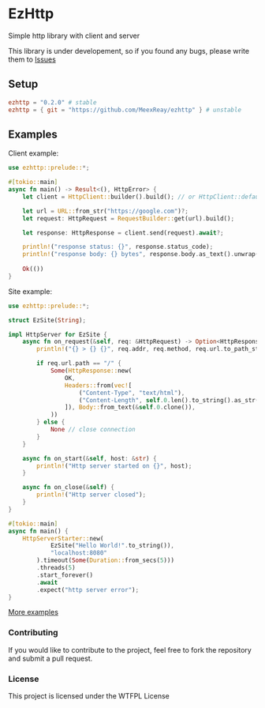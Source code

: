 # EzHttp
Simple http library with client and server

This library is under developement, so if you found any bugs, please write them to [Issues](https://github.com/MeexReay/ezhttp/issues)

## Setup

```toml
ezhttp = "0.2.0" # stable
ezhttp = { git = "https://github.com/MeexReay/ezhttp" } # unstable
```

## Examples

Client example:
```rust
use ezhttp::prelude::*;

#[tokio::main]
async fn main() -> Result<(), HttpError> {
    let client = HttpClient::builder().build(); // or HttpClient::default() 

    let url = URL::from_str("https://google.com")?;
    let request: HttpRequest = RequestBuilder::get(url).build();

    let response: HttpResponse = client.send(request).await?;

    println!("response status: {}", response.status_code);
    println!("response body: {} bytes", response.body.as_text().unwrap().len());
    
    Ok(())
}
```

Site example:
```rust
use ezhttp::prelude::*;

struct EzSite(String);

impl HttpServer for EzSite {
    async fn on_request(&self, req: &HttpRequest) -> Option<HttpResponse> {
        println!("{} > {} {}", req.addr, req.method, req.url.to_path_string());

        if req.url.path == "/" {
            Some(HttpResponse::new(
                OK,                                                                // response status code
                Headers::from(vec![                                                // response headers
                    ("Content-Type", "text/html"),                                 // - content type
                    ("Content-Length", self.0.len().to_string().as_str())          // - content length
                ]), Body::from_text(&self.0.clone()),                              // response body
            ))
        } else {
            None // close connection
        }
    }

    async fn on_start(&self, host: &str) {
        println!("Http server started on {}", host);
    }

    async fn on_close(&self) {
        println!("Http server closed");
    }
}

#[tokio::main]
async fn main() {
    HttpServerStarter::new(
            EzSite("Hello World!".to_string()), 
            "localhost:8080"
        ).timeout(Some(Duration::from_secs(5)))
        .threads(5)
        .start_forever()
        .await
        .expect("http server error");
}
```

[More examples](https://github.com/MeexReay/ezhttp/blob/main/examples)

### Contributing

If you would like to contribute to the project, feel free to fork the repository and submit a pull request.

### License
This project is licensed under the WTFPL License
